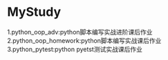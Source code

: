 # MyStudy
1.python_oop_adv:python脚本编写实战进阶课后作业
2.python_oop_homework:python脚本编写实战课后作业
3.python_pytest:python pyetst测试实战课后作业
